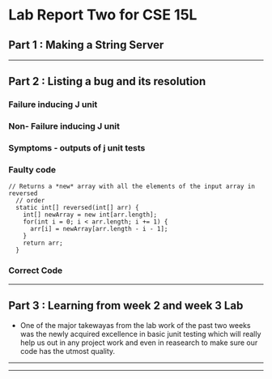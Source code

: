 # Lab Report Two for CSE 15L

## Part 1 : Making a String Server
***
## Part 2 : Listing a bug and its resolution 

### Failure inducing J unit 
### Non- Failure inducing J unit 
### Symptoms - outputs of j unit tests
### Faulty code 
```
// Returns a *new* array with all the elements of the input array in reversed
  // order
  static int[] reversed(int[] arr) {
    int[] newArray = new int[arr.length];
    for(int i = 0; i < arr.length; i += 1) {
      arr[i] = newArray[arr.length - i - 1];
    }
    return arr;
  }
 ```
### Correct Code



***

## Part 3 : Learning from week 2 and week 3 Lab 
- One of the major takewayas from the lab work of the past two weeks was the newly acquired excellence in basic junit testing which will really help us out in any project work and even in reasearch to make sure our code has the utmost quality.

***
***
